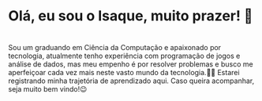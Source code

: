 ### <h1>Olá, eu sou o Isaque, muito prazer! 👋<h1/>

Sou um graduando em Ciência da Computação e apaixonado por tecnologia, atualmente tenho experiência com programação de jogos e análise de dados, mas meu empenho é por resolver problemas e busco me aperfeiçoar cada vez mais neste vasto mundo da tecnologia.👨‍💻
Estarei registrando minha trajetória de aprendizado aqui. Caso queira acompanhar, seja muito bem vindo!😉
